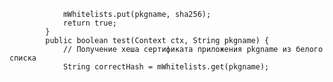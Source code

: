                 mWhitelists.put(pkgname, sha256);
                return true;
            }
            public boolean test(Context ctx, String pkgname) {
                // Получение хеша сертификата приложения pkgname из белого списка
                String correctHash = mWhitelists.get(pkgname);